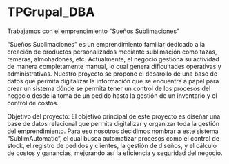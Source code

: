 # TPGrupal_DBA

Trabajamos con el emprendimiento "Sueños Sublimaciones"

“Sueños Sublimaciones” es un emprendimiento familiar dedicado a la creación de productos personalizados mediante sublimación como tazas, remeras, almohadones, etc.
Actualmente, el negocio gestiona su actividad de manera completamente manual, lo cual genera dificultades operativas y administrativas.
Nuestro proyecto se propone el desarollo de una base de datos que permita digitalizar la información que se encuentra a papel para crear un sistema dónde se permita tener un control de los procesos del negocio desde la toma de un pedido hasta la gestión de un inventario y el control de costos.

Objetivo del proyecto:
El objetivo principal de este proyecto es diseñar una base de datos relacional que permita digitalizar y organizar toda la gestión del emprendimiento. Para eso nosotros decidimos nombrar a este sistema “SublimAutomatic”, el cual busca automatizar procesos como el control de stock, el registro de pedidos y clientes, la gestión de diseños, y el cálculo de costos y ganancias, mejorando así la eficiencia y seguridad del negocio.
